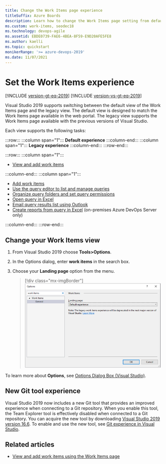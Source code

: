 ```yaml
---
title: Change the Work Items page experience
titleSuffix: Azure Boards
description: Learn how to change the Work Items page setting from default to legacy. 
ms.custom: work-items, seodec18  
ms.technology: devops-agile
ms.assetid: EBDE0739-FAE6-4BEA-8F59-E9D20AFE5FE8
ms.author: kaelli
ms.topic: quickstart
monikerRange: '>= azure-devops-2019'
ms.date: 11/07/2021
---
```


# Set the Work Items experience

[!INCLUDE [version-gt-eq-2019](../../includes/version-gt-eq-2019.md)] 
[!INCLUDE [version-vs-gt-eq-2019](../../includes/version-vs-gt-eq-2019.md)]   

Visual Studio 2019 supports switching between the default view of the Work Items page and the legacy view. The default view is designed to match the Work Items page available in the web portal. The legacy view supports the Work Items page available with the previous versions of Visual Studio. 

Each view supports the following tasks: 

:::row:::
   :::column span="1":::
   **Default experience**
   :::column-end:::
   :::column span="1":::
   **Legacy experience**
   :::column-end:::
:::row-end:::

:::row:::
   :::column span="1":::
    
   
   - [View and add work items](./view-add-work-items.md)
   
   :::column-end:::
   :::column span="1":::
   
   - [Add work items](../backlogs/add-work-items.md)
   - [Use the query editor to list and manage queries](../queries/using-queries.md)
   - [Organize query folders and set query permissions](../queries/set-query-permissions.md)
   - [Open query in Excel](../backlogs/office/bulk-add-modify-work-items-excel.md)
   - [Email query results list using Outlook](../queries/share-plans.md)
   - [Create reports from query in Excel](../../report/admin/create-status-and-trend-excel-reports.md) (on-premises Azure DevOps Server only)
   
   :::column-end:::
:::row-end:::



## Change your Work Items view

1. From Visual Studio 2019 choose **Tools>Options**.

1. In the Options dialog, enter **work items** in the search box.  

1. Choose your **Landing page** option from the menu. 

	> [!div class="mx-imgBorder"]  
	> ![Open Tools>Options>Work Items](media/set-vs-experience/option-vs-options-work-items.png)

To learn more about **Options**, see [Options Dialog Box (Visual Studio)](/visualstudio/ide/reference/options-dialog-box-visual-studio).

## New Git tool experience

Visual Studio 2019 now includes a new Git tool that provides an improved experience when connecting to a Git repository. When you enable this tool, the Team Explorer tool is effectively disabled when connected to a Git repository. You can acquire the new tool by downloading [Visual Studio 2019 version 16.6](/visualstudio/releases/2019/release-notes-v16.6). To enable and use the new tool, see [Git experience in Visual Studio](/visualstudio/ide/git-with-visual-studio).  

## Related articles

- [View and add work items using the Work Items page](view-add-work-items.md)